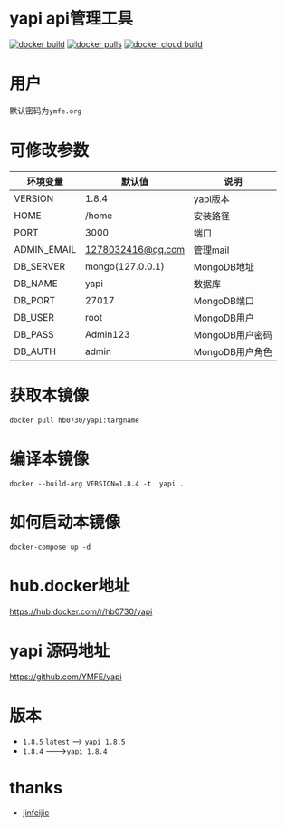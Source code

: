 # yapi api管理工具 
[![docker build](https://img.shields.io/badge/docker%20build-passing-brightgreen)](https://hub.docker.com/r/hb0730/yapi)
[![docker pulls](https://badgen.net/docker/pulls/hb0730/yapi)](https://hub.docker.com/r/hb0730/yapi)
[![docker cloud build](https://img.shields.io/badge/docker%20build-automated-066da5)](https://hub.docker.com/r/hb0730/yapi)
# 用户
 默认密码为`ymfe.org`
 # 可修改参数
 |环境变量|默认值|说明|
|----|----|---|
|VERSION|1.8.4|yapi版本|
|HOME|/home|安装路径|
|PORT|3000|端口|
|ADMIN_EMAIL|1278032416@qq.com|管理mail|
|DB_SERVER|mongo(127.0.0.1)	|MongoDB地址|
|DB_NAME|yapi|数据库|
|DB_PORT|27017 |MongoDB端口|
|DB_USER|root|MongoDB用户|
|DB_PASS|Admin123|MongoDB用户密码|
|DB_AUTH|admin|MongoDB用户角色|

# 获取本镜像
`docker pull hb0730/yapi:targname`
# 编译本镜像
`docker --build-arg VERSION=1.8.4 -t  yapi .`
# 如何启动本镜像
`docker-compose up -d`
# hub.docker地址
<https://hub.docker.com/r/hb0730/yapi>

# yapi 源码地址
<https://github.com/YMFE/yapi>

# 版本
 * `1.8.5` `latest` --> `yapi 1.8.5`
 * `1.8.4`  --->`yapi 1.8.4`
# thanks
* [jinfeijie](https://github.com/jinfeijie/yapi)